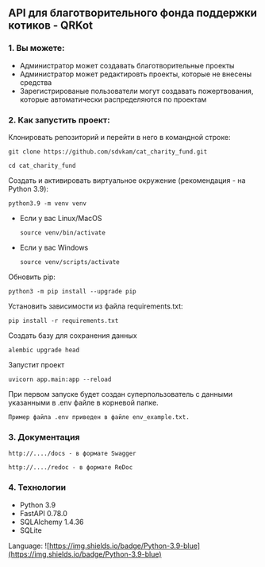 ## API для благотворительного фонда поддержки котиков - QRKot

### 1. Вы можете:
- Администратор может создавать благотворительные проекты
- Администратор может редактировть проекты, которые не внесены средства
- Зарегистрированые пользователи могут создавать пожертвования, которые автоматически распределяются по проектам

### 2. Как запустить проект:

   Клонировать репозиторий и перейти в него в командной строке:
```
git clone https://github.com/sdvkam/cat_charity_fund.git
```
```
cd cat_charity_fund
```
Cоздать и активировать виртуальное окружение (рекомендация - на Python 3.9):
```
python3.9 -m venv venv
```
* Если у вас Linux/MacOS
    ```
    source venv/bin/activate
    ```
* Если у вас Windows
    ```
    source venv/scripts/activate
    ```
Обновить pip:
```
python3 -m pip install --upgrade pip
```
Установить зависимости из файла requirements.txt:
```
pip install -r requirements.txt
```
Создать базу для сохранения данных
```
alembic upgrade head
```
Запустит проект
```
uvicorn app.main:app --reload
```
При первом запуске будет создан суперпользователь с данными указанными в .env файле в корневой папке.
```
Пример файла .env приведен в файле env_example.txt.
```
### 3. Документация
```
http://..../docs - в формате Swagger
```
```
http://..../redoc - в формате ReDoc
```

### 4. Технологии
- Python 3.9
- FastAPI 0.78.0
- SQLAlchemy 1.4.36
- SQLite

Language: ![https://img.shields.io/badge/Python-3.9-blue](https://img.shields.io/badge/Python-3.9-blue)
